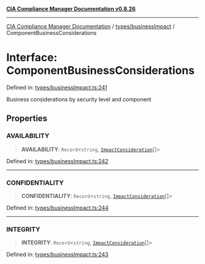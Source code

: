 [**CIA Compliance Manager Documentation v0.8.26**](../../../README.md)

***

[CIA Compliance Manager Documentation](../../../modules.md) / [types/businessImpact](../README.md) / ComponentBusinessConsiderations

# Interface: ComponentBusinessConsiderations

Defined in: [types/businessImpact.ts:241](https://github.com/Hack23/cia-compliance-manager/blob/168f1311621722afef33b264085d8ac99d4a3213/src/types/businessImpact.ts#L241)

Business considerations by security level and component

## Properties

### AVAILABILITY

> **AVAILABILITY**: `Record`\<`string`, [`ImpactConsideration`](ImpactConsideration.md)[]\>

Defined in: [types/businessImpact.ts:242](https://github.com/Hack23/cia-compliance-manager/blob/168f1311621722afef33b264085d8ac99d4a3213/src/types/businessImpact.ts#L242)

***

### CONFIDENTIALITY

> **CONFIDENTIALITY**: `Record`\<`string`, [`ImpactConsideration`](ImpactConsideration.md)[]\>

Defined in: [types/businessImpact.ts:244](https://github.com/Hack23/cia-compliance-manager/blob/168f1311621722afef33b264085d8ac99d4a3213/src/types/businessImpact.ts#L244)

***

### INTEGRITY

> **INTEGRITY**: `Record`\<`string`, [`ImpactConsideration`](ImpactConsideration.md)[]\>

Defined in: [types/businessImpact.ts:243](https://github.com/Hack23/cia-compliance-manager/blob/168f1311621722afef33b264085d8ac99d4a3213/src/types/businessImpact.ts#L243)
